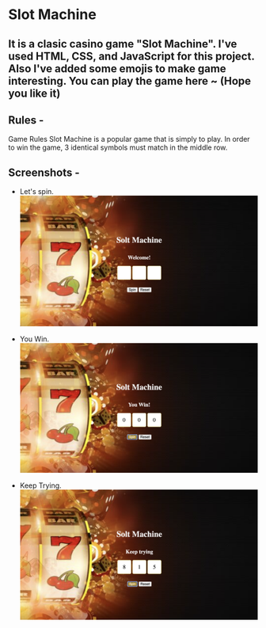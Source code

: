 # Slot Machine 
It is a clasic casino game "Slot Machine". I've used HTML, CSS, and JavaScript for this project. Also I've added some emojis to make game interesting.
You can play the game here ~ 
(Hope you like it)
------
## Rules -
Game Rules Slot Machine is a popular game that is simply to play. In order to win the game, 3 identical symbols must match in the middle row.

## Screenshots -
- Let's spin.
<img src="./pics/window.png"></img>

- You Win.
<img src="./pics/win.png"></img>

- Keep Trying.
<img src="./pics/trying.png"></img>

